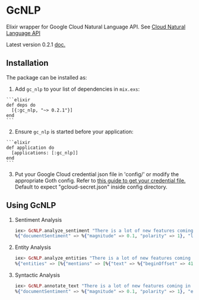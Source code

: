 # GcNLP

Elixir wrapper for Google Cloud Natural Language API. See [Cloud Natural Language API](https://cloud.google.com/natural-language/)

Latest version 0.2.1 [doc.](https://hexdocs.pm/gc_nlp/0.2.1)

## Installation

The package can be installed as:

  1. Add `gc_nlp` to your list of dependencies in `mix.exs`:

    ```elixir
    def deps do
      [{:gc_nlp, "~> 0.2.1"}]
    end
    ```

  2. Ensure `gc_nlp` is started before your application:

    ```elixir
    def application do
      [applications: [:gc_nlp]]
    end
    ```

  3. Put your Google Cloud credential json file in 'config/' or modify the appropriate Goth config. Refer to [this guide to get your credential file.](https://cloud.google.com/natural-language/docs/common/auth) Default to expect "gcloud-secret.json" inside config directory.

## Using GcNLP

1. Sentiment Analysis

	```elixir
	iex> GcNLP.analyze_sentiment "There is a lot of new features coming in Elixir 1.4"
	%{"documentSentiment" => %{"magnitude" => 0.1, "polarity" => 1}, "language" => "en"}

	```

2. Entity Analysis

	```elixir
	iex> GcNLP.analyze_entities "There is a lot of new features coming in Elixir 1.4"
    %{"entities" => [%{"mentions" => [%{"text" => %{"beginOffset" => 41, "content" => "Elixir 1.4"}}], "metadata" => %{}, "name" => "Elixir 1.4", "salience" => 0.16144496, "type" => "OTHER"}], "language" => "en"}
	```

3. Syntactic Analysis

	```elixir
	iex> GcNLP.annotate_text "There is a lot of new features coming in Elixir 1.4"
    %{"documentSentiment" => %{"magnitude" => 0.1, "polarity" => 1}, "entities" => [%{"mentions" => [%{"text" => %{"beginOffset" => 41, "content" => "Elixir 1.4"}}], "metadata" => %{}, "name" => "Elixir 1.4", "salience" => 0.16144496, "type" => "OTHER"}], "language" => "en", "sentences" => [%{"text" => %{"beginOffset" => 0, "content" => "There is a lot of new features coming in Elixir 1.4"}}], "tokens" => [%{"dependencyEdge" => %{"headTokenIndex" => 1, "label" => "EXPL"}, "lemma" => "There", "partOfSpeech" => %{"tag" => "DET"}, "text" => %{"beginOffset" => 0, "content" => "There"}}, %{"dependencyEdge" => %{"headTokenIndex" => 1, "label" => "ROOT"}, "lemma" => "be", "partOfSpeech" => %{"tag" => "VERB"}, "text" => %{"beginOffset" => 6, "content" => "is"}}, ...}
	```
